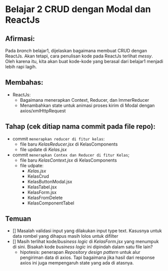 # Belajar 2 CRUD dengan Modal dan ReactJs

## Afirmasi:
Pada _branch_ belajar1, dijelaskan bagaimana membuat CRUD dengan ReactJs. Akan tetapi, cara penulisan kode pada ReactJs terlihat _messy_. Oleh karena itu, kita akan buat kode-kode yang berasal dari belajar1 menjadi lebih rapi lagih.

## Membahas:
- ReactJs: 
    - Bagaimana menerapkan Context, Reducer, dan ImmerReducer
    - Menambahkan state untuk animasi proses kirim di Modal dengan axios/xmlHttpRequest

## Tahap (cek ditiap nama commit pada file repo):
- commit ```menerapkan reducer di fitur kelas```:
    - file baru *KelasReducer.jsx* di KelasComponents
    - file update di *Kelas.jsx*
- commit ``` menerapkan Contex dan Reducer di fitur Kelas ```;
    - file baru *KelasContext.jsx* di KelasComponents
    - file udpate:
        - *Kelas.jsx*
        - KelasCrud
        - KelasButtonModal.jsx
        - KelasTabel.jsx
        - KelasForm.jsx
        - KelasFromDelete
        - KelasComponentTabel

## Temuan
- [] Masalah validasi input yang dilakukan input type text. Kasusnya untuk data rombel yang dihapus masih lolos untuk difilter
- [] Masih terlihat kode/_business logic_ di *KelasForm.jsx* yang menumpuk di sini. Bisakah kode _business logic_ ini dipindah dalam satu file lain? 
    - hipotesis: penerapan *Repository design pattern* untuk alur pengiriman data di axios. Tapi bagaimana jika hasil dari response axios ini juga mempengaruh state yang ada di atasnya.

